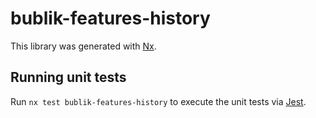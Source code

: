 [SPDX-License-Identifier: Apache-2.0]::
[SPDX-FileCopyrightText: 2021-2023 OKTET Labs Ltd.]::

# bublik-features-history

This library was generated with [Nx](https://nx.dev).

## Running unit tests

Run `nx test bublik-features-history` to execute the unit tests via [Jest](https://jestjs.io).
